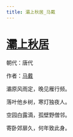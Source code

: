 ```yaml
---
title: 灞上秋居_马戴
---
```


# [灞上秋居](http://so.gushiwen.org/view_30310.aspx)

朝代：唐代

作者：[马戴](http://so.gushiwen.org/author_465.aspx)

灞原风雨定，晚见雁行频。

落叶他乡树，寒灯独夜人。

空园白露滴，孤壁野僧邻。

寄卧郊扉久，何年致此身。